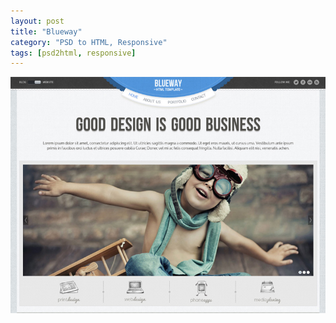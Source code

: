 ```yaml
---
layout: post
title: "Blueway"
category: "PSD to HTML, Responsive"
tags: [psd2html, responsive]
---
```


<a class="thumbnail" href="https://dl.dropboxusercontent.com/u/76975/blueway-website/index_1.html" target="_blank">
  <img src="/screenshots/blueway.jpg" alt="{{ post.title }}">
</a>
